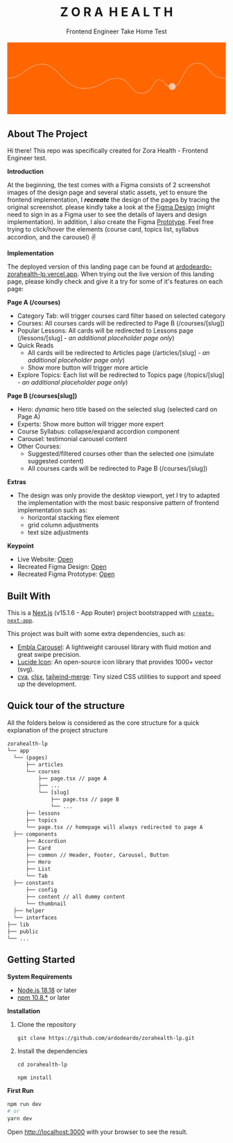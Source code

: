 <div align="center">
  <h1 align="center" style="font-weight:bold">Z O R A&nbsp;&nbsp;H E A L T H</h1>
  <p align="center">
    Frontend Engineer Take Home Test
    <br /><br />
    <img src="./public//images/cover.png">
  </p>
</div>

## About The Project

Hi there!
This repo was specifically created for Zora Health - Frontend Engineer test.

**Introduction**

At the beginning, the test comes with a Figma consists of 2 screenshot images of the design page and several static assets, yet to ensure the frontend implementation, I **_recreate_** the design of the pages by tracing the original screenshot. please kindly take a look at the [Figma Design](https://www.figma.com/design/BwFcOEQSBZjsEkfNkTS37N/ardodeardo---Zora-Health?node-id=1302-6&t=eIA1tCTKh8uzOSvG-1) (might need to sign in as a Figma user to see the details of layers and design implementation). In addition, I also create the Figma [Prototype](https://www.figma.com/proto/BwFcOEQSBZjsEkfNkTS37N/ardodeardo---Zora-Health?node-id=1304-8&t=28PptMBvnN44IhG1-1&scaling=scale-down&content-scaling=fixed&page-id=1302%3A6&starting-point-node-id=1304%3A8). Feel free trying to click/hover the elements (course card, topics list, syllabus accordion, and the carousel) :v:

**Implementation**

The deployed version of this landing page can be found at [ardodeardo-zorahealth-lp.vercel.app](https://ardodeardo-zorahealth-lp.vercel.app/). When trying out the live version of this landing page, please kindly check and give it a try for some of it's features on each page:

**Page A (/courses)**

- Category Tab: will trigger courses card filter based on selected category
- Courses: All courses cards will be redirected to Page B (/courses/[slug])
- Popular Lessons: All cards will be redirected to Lessons page (/lessons/[slug] - _an additional placeholder page only_)
- Quick Reads
  - All cards will be redirected to Articles page (/articles/[slug] - _an additional placeholder page only_)
  - Show more button will trigger more article
- Explore Topics: Each list will be redirected to Topics page (/topics/[slug] - _an additional placeholder page only_)

**Page B (/courses[slug])**

- Hero: _dynamic_ hero title based on the selected slug (selected card on Page A)
- Experts: Show more button will trigger more expert
- Course Syllabus: collapse/expand accordion component
- Carousel: testimonial carousel content
- Other Courses:
  - Suggested/filtered courses other than the selected one (simulate suggested content)
  - All courses cards will be redirected to Page B (/courses/[slug])

**Extras**

- The design was only provide the desktop viewport, yet I try to adapted the implementation with the most basic responsive pattern of frontend implementation such as:
  - horizontal stacking flex element
  - grid column adjustments
  - text size adjustments

**Keypoint**

- Live Website: [Open](https://ardodeardo-zorahealth-lp.vercel.app/)
- Recreated Figma Design: [Open](https://www.figma.com/design/BwFcOEQSBZjsEkfNkTS37N/ardodeardo---Zora-Health?node-id=1302-6&t=eIA1tCTKh8uzOSvG-1)
- Recreated Figma Prototype: [Open](https://www.figma.com/proto/BwFcOEQSBZjsEkfNkTS37N/ardodeardo---Zora-Health?node-id=1304-8&t=28PptMBvnN44IhG1-1&scaling=scale-down&content-scaling=fixed&page-id=1302%3A6&starting-point-node-id=1304%3A8)

## Built With

This is a [Next.js](https://nextjs.org/) (v15.1.6 - App Router) project bootstrapped with [`create-next-app`](https://github.com/vercel/next.js/tree/canary/packages/create-next-app).

This project was built with some extra dependencies, such as:

- [Embla Carousel](https://www.embla-carousel.com/): A lightweight carousel library with fluid motion and great swipe precision.
- [Lucide Icon](https://lucide.dev/icons/): An open-source icon library that provides 1000+ vector (svg).
- [cva](https://cva.style/docs), [clsx](https://www.npmjs.com/package/clsx), [tailwind-merge](https://www.npmjs.com/package/tailwind-merge): Tiny sized CSS utilities to support and speed up the development.

## Quick tour of the structure

All the folders below is considered as the core structure for a quick explanation of the project structure

```
zorahealth-lp
└── app
  └── (pages)
	  ├── articles
	  └── courses
		  ├── page.tsx // page A
		  ├── ...
		  └── [slug]
			  ├── page.tsx // page B
			  └── ...
	  ├── lessons
	  ├── topics
	  └── page.tsx // homepage will always redirected to page A
  ├── components
	  ├── Accordion
	  ├── Card
	  ├── common // Header, Footer, Carousel, Button
	  ├── Hero
	  ├── List
	  └── Tab
  ├── constants
	  ├── config
	  ├── content // all dummy content
	  └── thumbnail
  ├── helper
  └── interfaces
├── lib
├── public
└── ...
```

## Getting Started

**System Requirements**

- [Node.js 18.18](https://nodejs.org/) or later
- [npm 10.8.\*](https://www.npmjs.com/) or later

**Installation**

1.  Clone the repository
    ```
    git clone https://github.com/ardodeardo/zorahealth-lp.git
    ```
2.  Install the dependencies
    ```
    cd zorahealth-lp
    ```
    ```
    npm install
    ```

**First Run**

```bash
npm run dev
# or
yarn dev
```

Open [http://localhost:3000](http://localhost:3000) with your browser to see the result.
